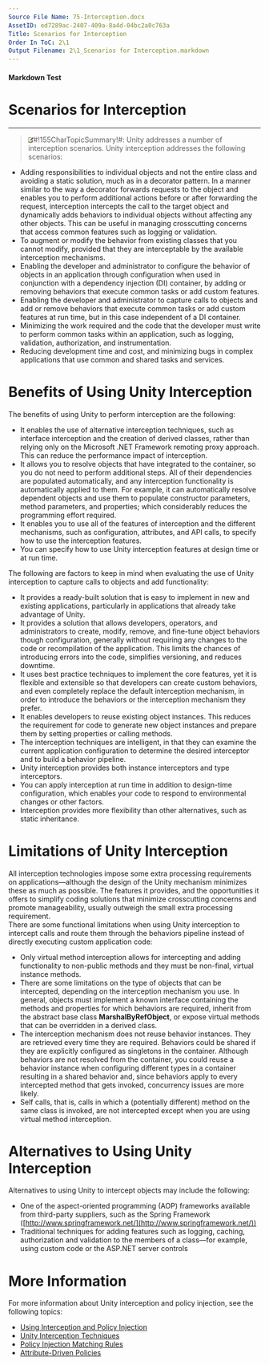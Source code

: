 ```yaml
---
Source File Name: 75-Interception.docx
AssetID: ed7289ac-2407-409a-8a4d-04bc2a0c763a
Title: Scenarios for Interception
Order In ToC: 2\1
Output Filename: 2\1_Scenarios for Interception.markdown
---
```


#### Markdown Test ####
# Scenarios for Interception #
----------


> ![](/images/note.gif)#!155CharTopicSummary!#:
> <a name="intro_highlights" href="#" xmlns:xlink="http://www.w3.org/1999/xlink"><span /></a>
Unity addresses a number of interception scenarios.
Unity interception addresses the following scenarios:  
+ Adding responsibilities to individual objects and not the entire class and avoiding a static solution, much as in a decorator pattern. In a manner similar to the way a decorator forwards requests to the object and enables you to perform additional actions before or after forwarding the request, interception intercepts the call to the target object and dynamically adds behaviors to individual objects without affecting any other objects. This can be useful in managing crosscutting concerns that access common features such as logging or validation.
+ To augment or modify the behavior from existing classes that you cannot modify, provided that they are interceptable by the available interception mechanisms.
+ Enabling the developer and administrator to configure the behavior of objects in an application through configuration when used in conjunction with a dependency injection (DI) container, by adding or removing behaviors that execute common tasks or add custom features.
+ Enabling the developer and administrator to capture calls to objects and add or remove behaviors that execute common tasks or add custom features at run time, but in this case independent of a DI container.
+ Minimizing the work required and the code that the developer must write to perform common tasks within an application, such as logging, validation, authorization, and instrumentation.
+ Reducing development time and cost, and minimizing bugs in complex applications that use common and shared tasks and services.

# Benefits of Using Unity Interception #
The benefits of using Unity to perform interception are the following:  
+ It enables the use of alternative interception techniques, such as interface interception and the creation of derived classes, rather than relying only on the Microsoft .NET Framework remoting proxy approach. This can reduce the performance impact of interception.
+ It allows you to resolve objects that have integrated to the container, so you do not need to perform additional steps. All of their dependencies are populated automatically, and any interception functionality is automatically applied to them. For example, it can automatically resolve dependent objects and use them to populate constructor parameters, method parameters, and properties; which considerably reduces the programming effort required.
+ It enables you to use all of the features of interception and the different mechanisms, such as configuration, attributes, and API calls, to specify how to use the interception features.
+ You can specify how to use Unity interception features at design time or at run time. 

The following are factors to keep in mind when evaluating the use of Unity interception to capture calls to objects and add functionality:  
+ It provides a ready-built solution that is easy to implement in new and existing applications, particularly in applications that already take advantage of Unity.
+ It provides a solution that allows developers, operators, and administrators to create, modify, remove, and fine-tune object behaviors though configuration, generally without requiring any changes to the code or recompilation of the application. This limits the chances of introducing errors into the code, simplifies versioning, and reduces downtime.
+ It uses best practice techniques to implement the core features, yet it is flexible and extensible so that developers can create custom behaviors, and even completely replace the default interception mechanism, in order to introduce the behaviors or the interception mechanism they prefer.
+ It enables developers to reuse existing object instances. This reduces the requirement for code to generate new object instances and prepare them by setting properties or calling methods.
+ The interception techniques are intelligent, in that they can examine the current application configuration to determine the desired interceptor and to build a behavior pipeline. 
+ Unity interception provides both instance interceptors and type interceptors.
+ You can apply interception at run time in addition to design-time configuration, which enables your code to respond to environmental changes or other factors.
+ Interception provides more flexibility than other alternatives, such as static inheritance. 

# Limitations of Unity Interception #
<a name="intro_whentouse" href="#" xmlns:xlink="http://www.w3.org/1999/xlink"><span /></a>All interception technologies impose some extra processing requirements on applications—although the design of the Unity mechanism minimizes these as much as possible. The features it provides, and the opportunities it offers to simplify coding solutions that minimize crosscutting concerns and promote manageability, usually outweigh the small extra processing requirement.   
There are some functional limitations when using Unity interception to intercept calls and route them through the behaviors pipeline instead of directly executing custom application code:  
+ Only virtual method interception allows for intercepting and adding functionality to non-public methods and they must be non-final, virtual instance methods.
+ There are some limitations on the type of objects that can be intercepted, depending on the interception mechanism you use. In general, objects must implement a known interface containing the methods and properties for which behaviors are required, inherit from the abstract base class **MarshalByRefObject**, or expose virtual methods that can be overridden in a derived class.
+ The interception mechanism does not reuse behavior instances. They are retrieved every time they are required. Behaviors could be shared if they are explicitly configured as singletons in the container. Although behaviors are not resolved from the container, you could reuse a behavior instance when configuring different types in a container resulting in a shared behavior and, since behaviors apply to every intercepted method that gets invoked, concurrency issues are more likely.
+ Self calls, that is, calls in which a (potentially different) method on the same class is invoked, are not intercepted except when you are using virtual method interception.

# Alternatives to Using Unity Interception #
<a name="intro_alternatives" href="#" xmlns:xlink="http://www.w3.org/1999/xlink"><span /></a>Alternatives to using Unity to intercept objects may include the following:  
+ One of the aspect-oriented programming (AOP) frameworks available from third-party suppliers, such as the Spring Framework ([http://www.springframework.net/](http://www.springframework.net/))
+ Traditional techniques for adding features such as logging, caching, authorization and validation to the members of a class—for example, using custom code or the ASP.NET server controls

# More Information #
For more information about Unity interception and policy injection, see the following topics:  
+ [Using Interception and Policy Injection](test-markdown_7a2c7fa6-28c2-479e-8df9-b4651824eb94.html)
+ [Unity Interception Techniques](test-markdown_9765b670-328a-488c-a219-d114381b7c75.html)
+ [Policy Injection Matching Rules](test-markdown_412f3261-e0f5-4998-8373-5dc2ebda16af.html)
+ [Attribute-Driven Policies](test-markdown_456aac54-4ba3-4904-adae-36fb5227fabc.html)

